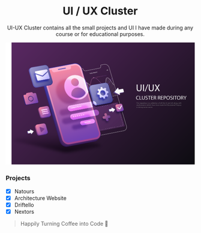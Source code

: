<h1 align="center">
  UI / UX Cluster
  <br>
</h1>

<p align="center">
UI-UX Cluster contains all the small projects and UI I have made during any course or for educational purposes.
</p>

<img src="https://github.com/himakhaitan/UI-UX-Cluster/blob/main/resources/header.png">

### Projects

- [x] Natours
- [x] Architecture Website
- [x] Driftello
- [x] Nextors

> Happily Turning Coffee into Code 🌱
